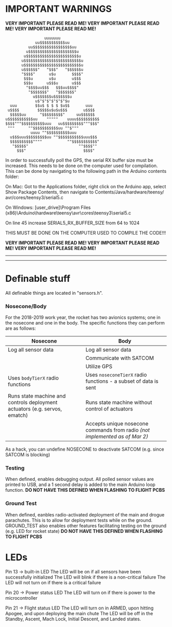 # IMPORTANT WARNINGS

**VERY IMPORTANT PLEASE READ ME! VERY IMPORTANT PLEASE READ ME! VERY IMPORTANT PLEASE READ ME!**

                     uuuuuuu
                 uu$$$$$$$$$$$uu
              uu$$$$$$$$$$$$$$$$$uu
             u$$$$$$$$$$$$$$$$$$$$$u
            u$$$$$$$$$$$$$$$$$$$$$$$u
           u$$$$$$$$$$$$$$$$$$$$$$$$$u
           u$$$$$$$$$$$$$$$$$$$$$$$$$u
           u$$$$$$"   "$$$"   "$$$$$$u
           "$$$$"      u$u       $$$$"
            $$$u       u$u       u$$$
            $$$u      u$$$u      u$$$
             "$$$$uu$$$   $$$uu$$$$"
              "$$$$$$$"   "$$$$$$$"
                u$$$$$$$u$$$$$$$u
                 u$"$"$"$"$"$"$u
      uuu        $$u$ $ $ $ $u$$       uuu
     u$$$$        $$$$$u$u$u$$$       u$$$$
      $$$$$uu      "$$$$$$$$$"     uu$$$$$$
    u$$$$$$$$$$$uu    """""    uuuu$$$$$$$$$$
    $$$$"""$$$$$$$$$$uuu   uu$$$$$$$$$"""$$$"
     """      ""$$$$$$$$$$$uu ""$"""
               uuuu ""$$$$$$$$$$uuu
      u$$$uuu$$$$$$$$$uu ""$$$$$$$$$$$uuu$$$
      $$$$$$$$$$""""           ""$$$$$$$$$$$"
       "$$$$$"                      ""$$$$""
         $$$"                         $$$$"

In order to successfully poll the GPS, the serial RX buffer size must be increased. This needs
to be done on the computer used for compilation. This can be done by navigating to the following
path in the Arduino contents folder:

On Mac: Got to the Applications folder, right click on the Arduino app, select Show Package Contents,
  then navigate to ‎⁨Contents⁩/⁨Java⁩/⁨hardware⁩/⁨teensy⁩/⁨avr⁩/⁨cores⁩/⁨teensy3⁩/serial5.c

On Windows: [user_drive]\Program Files (x86)\Arduino\hardware\teensy\avr\cores\teensy3\serial5.c

On line 45 increase SERIAL5_RX_BUFFER_SIZE from 64 to 1024

THIS MUST BE DONE ON THE COMPUTER USED TO COMPILE THE CODE!!!

**VERY IMPORTANT PLEASE READ ME! VERY IMPORTANT PLEASE READ ME! VERY IMPORTANT PLEASE READ ME!**

***
***


# Definable stuff
All definable things are located in "sensors.h".

### Nosecone/Body
For the 2018-2019 work year, the rocket has two avionics systems; one in the nosecone and one in the body.
The specific functions they can perform are as follows:

|Nosecone            | Body|
|---- | ----|
| Log all sensor data | Log all sensor data |
|                    | Communicate with SATCOM
|                    | Utilize GPS
| Uses `bodyTierX` radio functions| Uses `noseconeTierX` radio functions - a subset of data is sent |
|Runs state machine and controls deployment actuators (e.g. servos, ematch) | Runs state machine without control of actuators |
| | Accepts unique nosecone commands from radio _(not implemented as of Mar 2)_ |

As a hack, you can undefine NOSECONE to deactivate SATCOM (e.g. since SATCOM is blocking)

### Testing
When defined, enables debugging output. All polled sensor values are printed to USB, and a 1 second delay is added to the main Arduino loop function. **DO NOT HAVE THIS DEFINED WHEN FLASHING TO FLIGHT PCBS**

### Ground Test
When defined, eanbles radio-activated deployment of the main and drogue parachutes. This is to allow for deployment tests while on the ground. GROUND_TEST also enables other features facilitating testing on the ground (e.g. LED for rocket state) **DO NOT HAVE THIS DEFINED WHEN FLASHING TO FLIGHT PCBS**

# LEDs
Pin 13 -> built-in LED
  The LED will be on if all sensors have been successfully initialized
  The LED will blink if there is a non-critical failure
  The LED will not turn on if there is a critical failure

Pin 20 -> Power status LED
  The LED will turn on if there is power to the microcontroller

Pin 21 -> Flight status LED
  The LED will turn on in ARMED, upon hitting Apogee, and upon deploying the main chute
  The LED will be off in the Standby, Ascent, Mach Lock, Initial Descent, and Landed states.